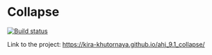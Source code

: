 # Collapse

[![Build status](https://ci.appveyor.com/api/projects/status/os2hh0dg4x8j879j?svg=true)](https://ci.appveyor.com/project/kira-khutornaya/ahj-9-1-collapse)

Link to the project: https://kira-khutornaya.github.io/ahj_9.1_collapse/
